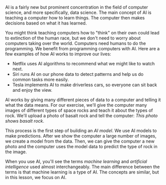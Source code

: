 AI is a fairly new but prominent concentration in the field of computer science, and more specifically, data science. The main concept of AI is teaching a computer how to learn things. The computer then makes decisions based on what it has learned.

You might think teaching computers how to "think" on their own could lead to extinction of the human race, but we don't need to worry about computers taking over the world. Computers need humans to do the programming. We benefit from programming computers with AI. Here are a few examples of how AI works to improve our lives:

- Netflix uses AI algorithms to recommend what we might like to watch next.
- Siri runs AI on our phone data to detect patterns and help us do common tasks more easily.
- Tesla implements AI to make driverless cars, so everyone can sit back and enjoy the view.

AI works by giving many different pieces of data to a computer and telling it what the data means. For our exercise, we'll give the computer many images of different types of space rocks and teach it about the types of rock. We'll upload a photo of basalt rock and tell the computer: *This photo shows basalt rock*.

This process is the first step of building an *AI model*. We use AI models to make predictions. After we show the computer a large number of images, we create a model from the data. Then, we can give the computer a new photo and the computer uses the model data to predict the type of rock in the image.

When you use AI, you'll see the terms *machine learning* and *artificial intelligence* used almost interchangeably. The main difference between the terms is that machine learning is a type of AI. The concepts are similar, but in this lesson, we focus on AI.
